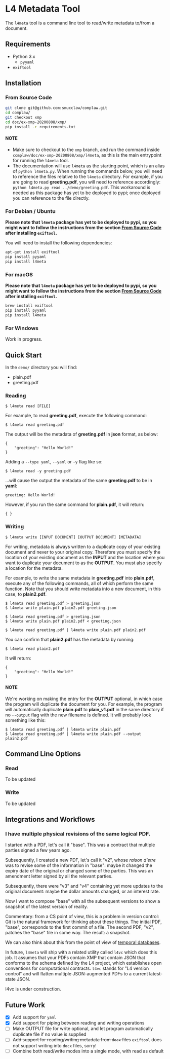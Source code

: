 # L4 Metadata Tool

The `l4meta` tool is a command line tool to read/write metadata to/from a document.

## Requirements

- Python 3.x
    - `pyyaml`
- `exiftool`

## Installation

### From Source Code

```sh
git clone git@github.com:smucclaw/complaw.git
cd complaw/
git checkout xmp
cd doc/ex-xmp-20200808/xmp/
pip install -r requirements.txt
```

#### NOTE
- Make sure to checkout to the `xmp` branch, and run the command inside `complaw/doc/ex-xmp-20200808/xmp/l4meta`, as this is the main entrypoint for running the `l4meta` tool.
- The documentation will use `l4meta` as the starting point, which is an alias of `python l4meta.py`. When running the commands below, you will need to reference the files relative to the `l4meta` directory. For example, if you are going to read **greeting.pdf**, you will need to reference accordingly: `python l4meta.py read ../demo/greeting.pdf`. This workaround is needed as this package has yet to be deployed to pypi; once deployed you can reference to the file directly.

### For Debian / Ubuntu

**Please note that `l4meta` package has yet to be deployed to pypi, so you might want to follow the instructions from the section [From Source Code](#from-source-code) after installing `exiftool`.**

You will need to install the following dependencies:

```sh
apt-get install exiftool
pip install pyyaml
pip install l4meta
```

### For macOS

**Please note that `l4meta` package has yet to be deployed to pypi, so you might want to follow the instructions from the section [From Source Code](#from-source-code) after installing `exiftool`.**

```sh
brew install exiftool
pip install pyyaml
pip install l4meta
``` 

### For Windows

Work in progress.

## Quick Start

In the `demo/` directory you will find:
- plain.pdf
- greeting.pdf

### Reading

```console
$ l4meta read [FILE]
```

For example, to read **greeting.pdf**, execute the following command:

```console
$ l4meta read greeting.pdf
```

The output will be the metadata of **greeting.pdf** in **json** format, as below:

```console
{
    "greeting": "Hello World!"
}
```

Adding a `--type yaml`, `--yaml` or `-y` flag like so:

```console
$ l4meta read -y greeting.pdf
```

...will cause the output the metadata of the same **greeting.pdf** to be in **yaml**:

```console
greeting: Hello World!

```

However, if you run the same command for **plain.pdf**, it will return:

```console
{ }
```

### Writing

```console
$ l4meta write [INPUT DOCUMENT] [OUTPUT DOCUMENT] [METADATA]
```

For writing, metadata is always written to a duplicate copy of your existing document and never to your original copy. Therefore you must specify the location of your existing document as the **INPUT** and the location where you want to duplicate your document to as the **OUTPUT**. You must also specify a location for the metadata.

For example, to write the same metadata in **greeting.pdf** into **plain.pdf**, execute any of the following commands, all of which perform the same function. Note that you should write metadata into a new document, in this case, to **plain2.pdf**.

```console
$ l4meta read greeting.pdf > greeting.json
$ l4meta write plain.pdf plain2.pdf greeting.json
```

```console
$ l4meta read greeting.pdf > greeting.json
$ l4meta write plain.pdf plain2.pdf < greeting.json
```

```console
$ l4meta read greeting.pdf | l4meta write plain.pdf plain2.pdf
```

You can confirm that **plain2.pdf** has the metadata by running:

```console
$ l4meta read plain2.pdf
```

It will return:

```console
{
    "greeting": "Hello World!"
}
```

#### NOTE

We're working on making the entry for the **OUTPUT** optional, in which case the program will duplicate the document for you. For example, the program will automatically duplicate **plain.pdf** to **plain_v1.pdf** in the same directory if no `--output` flag with the new filename is defined. It will probably look something like this:

```console
$ l4meta read greeting.pdf | l4meta write plain.pdf
$ l4meta read greeting.pdf | l4meta write plain.pdf --output plain2.pdf
```

## Command Line Options

### Read

To be updated

### Write

To be updated

## Integrations and Workflows

### I have multiple physical revisions of the same logical PDF.

I started with a PDF, let's call it "base". This was a contract that multiple parties signed a few years ago.

Subsequently, I created a new PDF, let's call it "v2", whose _raison d'etre_ was to revise some of the information in "base": maybe it changed the expiry date of the original or changed some of the
parties. This was an amendment letter signed by all the relevant parties.

Subsequently, there were "v3" and "v4" containing yet more updates to the original document: maybe the dollar amounts changed, or an interest rate.

Now I want to compose "base" with all the subsequent versions to show a snapshot of the latest version of reality.

Commentary: from a CS point of view, this is a problem in version control: Git is the natural framework for thinking about these things. The initial PDF, "base", corresponds to the first commit of a file. The second PDF, "v2", patches the "base" file in some way. The result: a snapshot.

We can also think about this from the point of view of [temporal databases](https://en.wikipedia.org/wiki/Temporal_database).

In future, `l4meta` will ship with a related utility called `l4vc` which does this job. It assumes that your PDFs contain XMP that contain JSON that conforms to the schema defined by the L4 project, which establishes open conventions for computational contracts. `l4vc` stands for "L4 version control" and will flatten multiple JSON-augmented PDFs to a current latest-state JSON.

l4vc is under construction.

## Future Work

- [x] Add support for `yaml`
- [x] Add support for piping between reading and writing operations
- [ ] Make OUTPUT file for write optional, and let program automatically duplicate file if no value is supplied
- [ ] ~~Add support for reading/writing metadata from `docx` files~~ `exiftool` does not support writing into `docx` files, sorry!
- [ ] Combine both read/write modes into a single mode, with read as default 
